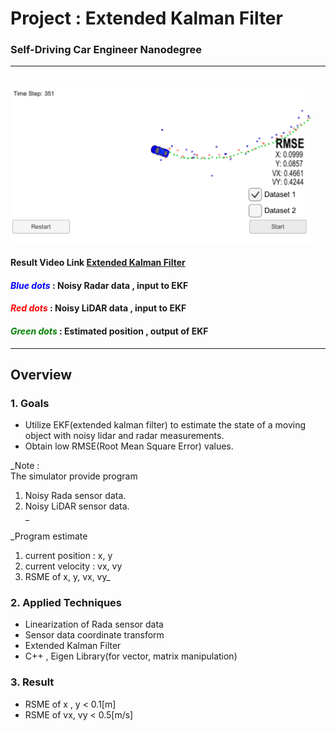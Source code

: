 
# Project : **Extended Kalman Filter**
### Self-Driving Car Engineer Nanodegree
---
<br>
<img src="./report_data/EKF.png" width="480" alt="Combined Image" />

#### Result Video Link  [Extended Kalman Filter](https://youtu.be/AxB2kRkKnU4)<br>

 #### <span style="color:blue"> *Blue dots* </span> : Noisy Radar data , input to EKF

 #### <span style="color:red"> *Red dots* </span> : Noisy LiDAR data , input to EKF

 #### <span style="color:green"> *Green dots* </span> : Estimated position , output of EKF

---

## Overview

### 1. Goals
  * Utilize EKF(extended kalman filter) to estimate the state of a moving object with noisy lidar and radar measurements.<br>
  * Obtain low RMSE(Root Mean Square Error) values.<br>

  _Note :<br>
  The simulator provide program <br>
  1) Noisy Rada sensor data.<br>
  2) Noisy LiDAR sensor data.<br>_

  _Program estimate<br>
  1) current position : x, y<br>
  2) current velocity : vx, vy<br>
  3) RSME of x, y, vx, vy_<br>

### 2. Applied Techniques
* Linearization of Rada sensor data
* Sensor data coordinate transform
* Extended Kalman Filter
* C++ , Eigen Library(for vector, matrix manipulation)

### 3. Result
* RSME of x ,  y < 0.1[m]  
* RSME of vx, vy < 0.5[m/s]
